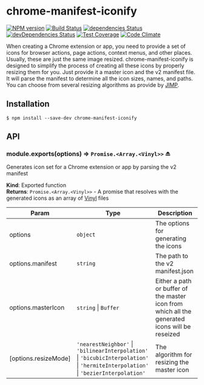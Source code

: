 # chrome-manifest-iconify

[![NPM version](https://img.shields.io/npm/v/chrome-manifest-iconify.svg?style=flat)](https://www.npmjs.com/package/chrome-manifest-iconify)
[![Build Status](https://travis-ci.org/Steven-Roberts/chrome-manifest-iconify.svg?branch=master)](https://travis-ci.org/Steven-Roberts/chrome-manifest-iconify)
[![dependencies Status](https://david-dm.org/Steven-Roberts/chrome-manifest-iconify/status.svg)](https://david-dm.org/Steven-Roberts/chrome-manifest-iconify)
[![devDependencies Status](https://david-dm.org/Steven-Roberts/chrome-manifest-iconify/dev-status.svg)](https://david-dm.org/Steven-Roberts/chrome-manifest-iconify?type=dev)
[![Test Coverage](https://codeclimate.com/github/Steven-Roberts/chrome-manifest-iconify/badges/coverage.svg)](https://codeclimate.com/github/Steven-Roberts/chrome-manifest-iconify/coverage)
[![Code Climate](https://codeclimate.com/github/Steven-Roberts/chrome-manifest-iconify/badges/gpa.svg)](https://codeclimate.com/github/Steven-Roberts/chrome-manifest-iconify)

When creating a Chrome extension or app, you need to provide a set of icons for
browser actions, page actions, context menus, and other places. Usually,
these are just the same image resized. chrome-manifest-iconify is designed to
simplify the process of creating all these icons by properly resizing them for
you. Just provide it a master icon and the v2 manifest file. It will parse
the manifest to determine all the icon sizes, names, and paths. You can choose
from several resizing algorithms as provide by
[JIMP](https://github.com/oliver-moran/jimp).

## Installation
```shell
$ npm install --save-dev chrome-manifest-iconify
```

## API
<a name="exp_module_chrome-manifest-iconify--module.exports"></a>

### module.exports(options) ⇒ <code>Promise.&lt;Array.&lt;Vinyl&gt;&gt;</code> ⏏
Generates icon set for a Chrome extension or app by parsing the v2 manifest

**Kind**: Exported function  
**Returns**: <code>Promise.&lt;Array.&lt;Vinyl&gt;&gt;</code> - A promise that resolves with the generated iconsas an array of [Vinyl](https://github.com/gulpjs/vinyl) files  

| Param | Type | Description |
| --- | --- | --- |
| options | <code>object</code> | The options for generating the icons |
| options.manifest | <code>string</code> | The path to the v2 manifest.json |
| options.masterIcon | <code>string</code> &#124; <code>Buffer</code> | Either a path or buffer of the master icon from which all the generated icons will be reseized |
| [options.resizeMode] | <code>&#x27;nearestNeighbor&#x27;</code> &#124; <code>&#x27;bilinearInterpolation&#x27;</code> &#124; <code>&#x27;bicubicInterpolation&#x27;</code> &#124; <code>&#x27;hermiteInterpolation&#x27;</code> &#124; <code>&#x27;bezierInterpolation&#x27;</code> | The algorithm for resizing the master icon |

